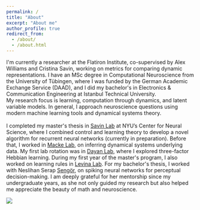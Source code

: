 ```yaml
---
permalink: /
title: "About"
excerpt: "About me"
author_profile: true
redirect_from: 
  - /about/
  - /about.html
---
```


I'm currently a researcher at the Flatiron Institute, co-supervised by Alex Williams and Cristina Savin, working on metrics for comparing dynamic representations. I have an MSc degree in Computational Neuroscience from the University of Tübingen, where I was funded by the German Academic Exchange Service (DAAD), and I did my bachelor's in Electronics & Communication Engineering at Istanbul Technical University.
<br> 
My research focus is learning, computation through dynamics, and latent variable models. In general, I approach neuroscience questions using modern machine learning tools and dynamical systems theory.  
<br>
I completed my master's thesis in [Savin Lab](https://csavin.wixsite.com/savinlab) at NYU’s Center for Neural Science, where I combined control and learning theory to develop a novel algorithm for recurrent neural networks (currently in preparation). Before that, I worked in [Macke Lab](https://www.mackelab.org), on inferring dynamical systems underlying data. My first lab rotation was in [Dayan Lab](https://www.kyb.tuebingen.mpg.de/computational-neuroscience), where I explored three-factor Hebbian learning. During my first year of the master's program, I also worked on learning rules in [Levina Lab](https://uni-tuebingen.de/fakultaeten/mathematisch-naturwissenschaftliche-fakultaet/fachbereiche/informatik/lehrstuehle/self-organization-and-optimality-in-neuronal-networks/). For my bachelor's thesis, I worked with Neslihan Serap [Şengör](https://www.simmag.itu.edu.tr), on spiking neural networks for perceptual decision-making. I am deeply grateful for her mentorship since my undergraduate years, as she not only guided my research but also helped me appreciate the beauty of math and neuroscience.

![](https://aesagtekin.github.io/images/izh.jpeg)


